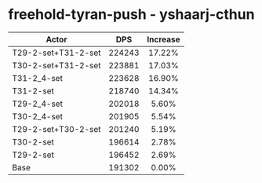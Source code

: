 # freehold-tyran-push - yshaarj-cthun
| Actor | DPS | Increase |
|---|:---:|:---:|
|T29-2-set+T31-2-set|224243|17.22%|
|T30-2-set+T31-2-set|223881|17.03%|
|T31-2_4-set|223628|16.90%|
|T31-2-set|218740|14.34%|
|T29-2_4-set|202018|5.60%|
|T30-2_4-set|201905|5.54%|
|T29-2-set+T30-2-set|201240|5.19%|
|T30-2-set|196614|2.78%|
|T29-2-set|196452|2.69%|
|Base|191302|0.00%|
